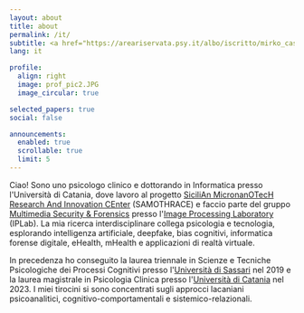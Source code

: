 ```yaml
---
layout: about
title: about
permalink: /it/
subtitle: <a href="https://areariservata.psy.it/albo/iscritto/mirko_casu_218564" target="_blank" rel="noopener">Psicologo clinico</a>, dottorando in Informatica presso l'Università di Catania.
lang: it

profile:
  align: right
  image: prof_pic2.JPG
  image_circular: true

selected_papers: true
social: false

announcements:
  enabled: true
  scrollable: true
  limit: 5
---
```


<p>
  <span>Ciao! Sono uno psicologo clinico e dottorando in Informatica presso l'Università di Catania, dove lavoro al progetto </span>
  <a href="https://samothrace.eu/" target="_blank" rel="noopener">SiciliAn MicronanOTecH Research And Innovation CEnter</a>
  <span> (SAMOTHRACE) e faccio parte del gruppo </span>
  <a href="https://iplab.dmi.unict.it/mfs/" target="_blank" rel="noopener">Multimedia Security & Forensics</a>
  <span> presso l'</span><a href="https://iplab.dmi.unict.it/" target="_blank" rel="noopener">Image Processing Laboratory</a>
  <span> (IPLab). La mia ricerca interdisciplinare collega psicologia e tecnologia, esplorando intelligenza artificiale, deepfake, bias cognitivi, informatica forense digitale, eHealth, mHealth e applicazioni di realtà virtuale.</span>
</p>

<p>
  <span>In precedenza ho conseguito la laurea triennale in Scienze e Tecniche Psicologiche dei Processi Cognitivi presso l'</span><a href="https://www.uniss.it/" target="_blank" rel="noopener">Università di Sassari</a>
  <span> nel 2019 e la laurea magistrale in Psicologia Clinica presso l'</span><a href="https://www.unict.it/" target="_blank" rel="noopener">Università di Catania</a>
  <span> nel 2023. I miei tirocini si sono concentrati sugli approcci lacaniani psicoanalitici, cognitivo-comportamentali e sistemico-relazionali.</span>
</p>
